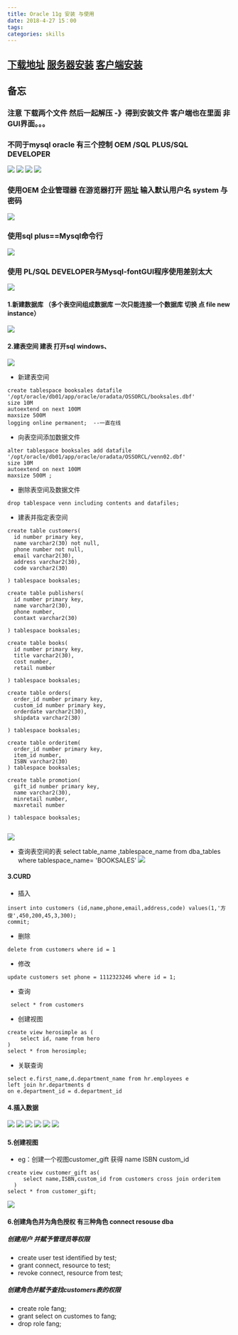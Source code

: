 ```yaml
---
title: Oracle 11g 安装 与使用
date: 2018-4-27 15：00
tags:
categories: skills
---
```


## [下载地址](http://www.oracle.com/technetwork/database/enterprise-edition/downloads/112010-win64soft-094461.html?ssSourceSiteId=otncn)   [服务器安装](https://jingyan.baidu.com/article/363872eccfb9266e4aa16f5d.html) [客户端安装](https://jingyan.baidu.com/article/14bd256e6fc34fbb6c26127e.html)

## 备忘

### 注意 下载两个文件 然后一起解压 -》得到安装文件   客户端也在里面   非GUI界面。。。
### 不同于mysql  oracle 有三个控制   OEM /SQL PLUS/SQL DEVELOPER
![](http://oyj1fkfcr.bkt.clouddn.com/2018-05-17_151125.png)
![](http://oyj1fkfcr.bkt.clouddn.com/2018-05-17_151913.png)
![](http://oyj1fkfcr.bkt.clouddn.com/2018-05-17_160941.png)
![](http://oyj1fkfcr.bkt.clouddn.com/2018-05-17_160547.png)

### 使用OEM 企业管理器  在游览器打开 [网址](https://localhost:1158/em/console/logon/logon)  输入默认用户名 system 与密码
![](http://oyj1fkfcr.bkt.clouddn.com/2018-05-17_165742.png)
### 使用sql plus==Mysql命令行
![](http://oyj1fkfcr.bkt.clouddn.com/2018-05-17_171314.png)

### 使用 PL/SQL DEVELOPER与Mysql-fontGUI程序使用差别太大
![](http://oyj1fkfcr.bkt.clouddn.com/2018-05-18_102525.png)
#### 1.新建数据库   （多个表空间组成数据库 一次只能连接一个数据库  切换 点 file new instance）
![](http://oyj1fkfcr.bkt.clouddn.com/2018-05-18_120939.png)
#### 2.建表空间 建表  打开sql windows、
![](http://oyj1fkfcr.bkt.clouddn.com/2018-06-07_163957.png)

- 新建表空间
```Text
create tablespace booksales datafile '/opt/oracle/db01/app/oracle/oradata/OSSORCL/booksales.dbf'
size 10M
autoextend on next 100M
maxsize 500M
logging online permanent;  --一直在线
```

- 向表空间添加数据文件
```Text
alter tablespace booksales add datafile '/opt/oracle/db01/app/oracle/oradata/OSSORCL/venn02.dbf'
size 10M
autoextend on next 100M
maxsize 500M ;
```
- 删除表空间及数据文件
```Text
drop tablespace venn including contents and datafiles;
```
- 建表并指定表空间
```Text
create table customers(
  id number primary key,
  name varchar2(30) not null,
  phone number not null,
  email varchar2(30),
  address varchar2(30),
  code varchar2(30)

) tablespace booksales;

create table publishers(
  id number primary key,
  name varchar2(30),
  phone number,
  contaxt varchar2(30)

) tablespace booksales;

create table books(
  id number primary key,
  title varchar2(30),
  cost number,
  retail number

) tablespace booksales;

create table orders(
  order_id number primary key,
  custom_id number primary key,
  orderdate varchar2(30),
  shipdata varchar2(30)

) tablespace booksales;

create table orderitem(
  order_id number primary key,
  item_id number,
  ISBN varchar2(30)
) tablespace booksales;

create table promotion(
  gift_id number primary key,
  name varchar2(30),
  minretail number,
  maxretail number

) tablespace booksales;


```
![](http://oyj1fkfcr.bkt.clouddn.com/2018-05-18_135552.png)

- 查询表空间的表  select table_name ,tablespace_name from dba_tables where tablespace_name= 'BOOKSALES'
![](http://oyj1fkfcr.bkt.clouddn.com/2018-05-18_165551.png)

#### 3.CURD
- 插入
```Text
insert into customers (id,name,phone,email,address,code) values(1,'方俊',450,200,45,3,300);
commit;
```
- 删除
```Text
delete from customers where id = 1
```
- 修改
```Text
update customers set phone = 1112323246 where id = 1;
```
- 查询
```TEXT
 select * from customers
```
- 创建视图
```text
create view herosimple as (
    select id, name from hero
)
select * from herosimple;
```

- 关联查询
```Text
select e.first_name,d.department_name from hr.employees e
left join hr.departments d
on e.department_id = d.department_id
```

#### 4.插入数据
![](http://oyj1fkfcr.bkt.clouddn.com/2018-05-18_171258.png)
![](http://oyj1fkfcr.bkt.clouddn.com/2018-05-18_170511.png)
![](http://oyj1fkfcr.bkt.clouddn.com/2018-05-18_170846.png)
![](http://oyj1fkfcr.bkt.clouddn.com/2018-05-18_170625.png)
![](http://oyj1fkfcr.bkt.clouddn.com/2018-05-18_170309.png)
![](http://oyj1fkfcr.bkt.clouddn.com/2018-05-18_171118.png)

#### 5.创建视图
- eg：创建一个视图customer_gift   获得 name ISBN custom_id
```Text
create view customer_gift as(
     select name,ISBN,custom_id from customers cross join orderitem
  )
select * from customer_gift;
```
![](http://oyj1fkfcr.bkt.clouddn.com/2018-05-18_173756.png)


####  6.创建角色并为角色授权  有三种角色  connect resouse dba
##### 创建用户 并赋予管理员等权限
- create user test identified by test;
- grant connect, resource to test;
- revoke connect, resource from test;
##### 创建角色并赋予查找customers表的权限
- create role fang;
- grant select on customes to fang;
- drop role fang;
